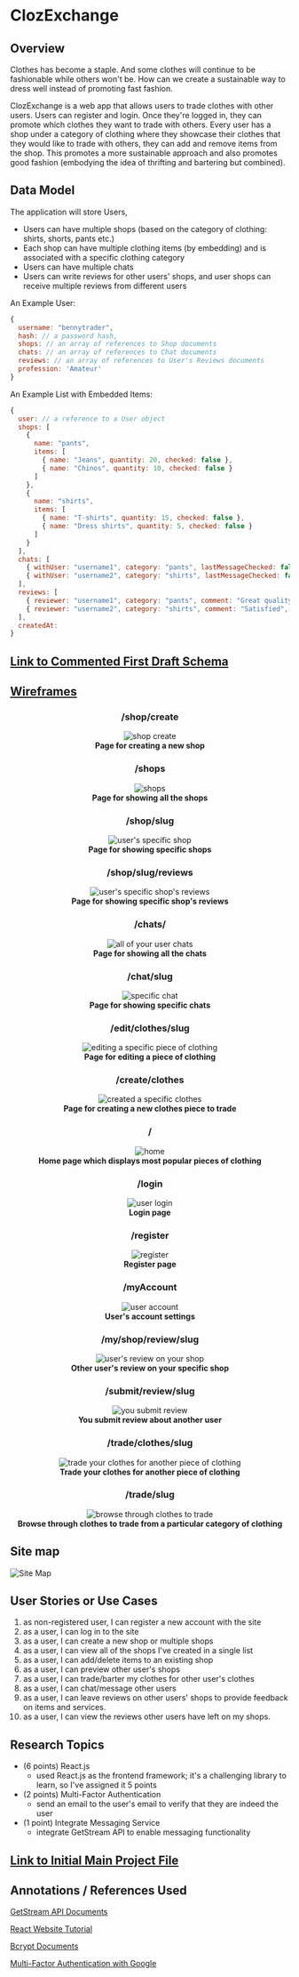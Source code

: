 # ClozExchange 

## Overview

Clothes has become a staple. And some clothes will continue to be fashionable while others won't be. How can we create a sustainable way to dress well instead of promoting fast fashion. 

ClozExchange is a web app that allows users to trade clothes with other users. Users can register and login. Once they're logged in, they can promote which clothes they want to trade with others. Every user has a shop under a category of clothing where they showcase their clothes that they would like to trade with others, they can add and remove items from the shop. This promotes a more sustainable approach and also promotes good fashion (embodying the idea of thrifting and bartering but combined).

## Data Model

The application will store Users, 

* Users can have multiple shops (based on the category of clothing: shirts, shorts, pants etc.)
* Each shop can have multiple clothing items (by embedding) and is associated with a specific clothing category
* Users can have multiple chats
* Users can write reviews for other users' shops, and user shops can receive multiple reviews from different users

An Example User:

```javascript
{
  username: "bennytrader",
  hash: // a password hash,
  shops: // an array of references to Shop documents
  chats: // an array of references to Chat documents
  reviews: // an array of references to User's Reviews documents
  profession: 'Amateur'
}
```

An Example List with Embedded Items:

```javascript
{
  user: // a reference to a User object
  shops: [
    {
      name: "pants",
      items: [
        { name: "Jeans", quantity: 20, checked: false },
        { name: "Chinos", quantity: 10, checked: false }
      ]
    },
    {
      name: "shirts",
      items: [
        { name: "T-shirts", quantity: 15, checked: false },
        { name: "Dress shirts", quantity: 5, checked: false }
      ]
    }
  ],
  chats: [
    { withUser: "username1", category: "pants", lastMessageChecked: false },
    { withUser: "username2", category: "shirts", lastMessageChecked: false }
  ],
  reviews: [ 
    { reviewer: "username1", category: "pants", comment: "Great quality!", checked: false },
    { reviewer: "username2", category: "shirts", comment: "Satisfied", checked: false }
  ],
  createdAt:
}
``` 

## [Link to Commented First Draft Schema](src/db.mjs) 

## [Wireframes](https://www.figma.com/design/99dIYCjyoACnFUPb4f8RNp/Untitled?node-id=37-2&t=l5TFQG02U1OAv6QA-1)

<div align="center">

### /shop/create  
![shop create](documentation/create-new-shop.png)  
**Page for creating a new shop**

</div>

<div align="center">

### /shops  
![shops](documentation/my-shops.png)  
**Page for showing all the shops**

</div>

<div align="center">

### /shop/slug  
![user's specific shop](documentation/my-shop-slug.png)  
**Page for showing specific shops**

</div>

<div align="center">

### /shop/slug/reviews  
![user's specific shop's reviews](documentation/my-shop-reviews-slug.png)  
**Page for showing specific shop's reviews**

</div>

<div align="center">

### /chats/  
![all of your user chats](documentation/chats.png)  
**Page for showing all the chats**

</div>

<div align="center">

### /chat/slug  
![specific chat](documentation/chat-slug.png)  
**Page for showing specific chats**

</div>

<div align="center">

### /edit/clothes/slug  
![editing a specific piece of clothing](documentation/edit-clothes-slug.png)  
**Page for editing a piece of clothing**

</div>

<div align="center">

### /create/clothes  
![created a specific clothes](documentation/create-clothes.png)  
**Page for creating a new clothes piece to trade**

</div>

<div align="center">

### /  
![home](documentation/home.png)  
**Home page which displays most popular pieces of clothing**

</div>

<div align="center">

### /login  
![user login](documentation/login.png)  
**Login page**

</div>

<div align="center">

### /register  
![register](documentation/register.png)  
**Register page**

</div>

<div align="center">

### /myAccount  
![user account](documentation/my-account.png)  
**User's account settings**

</div>

<div align="center">

### /my/shop/review/slug  
![user's review on your shop](documentation/my-specific-review.png)  
**Other user's review on your specific shop**

</div>

<div align="center">

### /submit/review/slug  
![you submit review](documentation/submit-review-slug.png)  
**You submit review about another user**

</div>

<div align="center">

### /trade/clothes/slug  
![trade your clothes for another piece of clothing](documentation/trade-username-slug.png)  
**Trade your clothes for another piece of clothing**

</div>

<div align="center">

### /trade/slug  
![browse through clothes to trade](documentation/trade-slug-category.png)  
**Browse through clothes to trade from a particular category of clothing**

</div>

## Site map
![Site Map](documentation/site-map.png)

## User Stories or Use Cases

1. as non-registered user, I can register a new account with the site
2. as a user, I can log in to the site
3. as a user, I can create a new shop or multiple shops
4. as a user, I can view all of the shops I've created in a single list
5. as a user, I can add/delete items to an existing shop
6. as a user, I can preview other user's shops
7. as a user, I can trade/barter my clothes for other user's clothes
8. as a user, I can chat/message other users
9. as a user, I can leave reviews on other users' shops to provide feedback on items and services.
10. as a user, I can view the reviews other users have left on my shops.

## Research Topics

* (6 points) React.js
    * used React.js as the frontend framework; it's a challenging library to learn, so I've assigned it 5 points
* (2 points) Multi-Factor Authentication
    * send an email to the user's email to verify that they are indeed the user
* (1 point) Integrate Messaging Service
    * integrate GetStream API to enable messaging functionality


## [Link to Initial Main Project File](app.mjs) 

## Annotations / References Used

[GetStream API Documents](https://getstream.io/chat/?adgroup=155988470535&matchtype=p&device=c&network=g&placement=&adposition=&utm_source=google&utm_medium=cpc&utm_campaign=20779301884&utm_term=build%20chat%20app&utm_content=680817547858&hsa_acc=6893682346&hsa_cam=20779301884&hsa_grp=155988470535&hsa_ad=680817547858&hsa_src=g&hsa_tgt=kwd-323226821902&hsa_kw=build%20chat%20app&hsa_mt=p&hsa_net=adwords&hsa_ver=3&gad_source=1&gclid=Cj0KCQjwm5e5BhCWARIsANwm06gKb9-XfCCmFxw_BV7YLLffPOdGhZR8-W824eh9Pw28AUjJeScPX3gaAn-CEALw_wcB)

[React Website Tutorial](https://www.youtube.com/watch?v=I2UBjN5ER4s)

[Bcrypt Documents](https://www.npmjs.com/package/bcrypt)

[Multi-Factor Authentication with Google](https://esketchers.com/implementing-2fa-with-mern-stack/)

